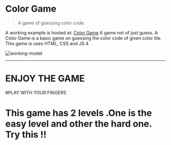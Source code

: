 # Color Game

> A game of guessing color code.

A working example is hosted at: [Color Game](https://hack-over-flow-assignment1.vercel.app/)
A game not of just guess.
A Color Game is a basic game on guessing the color code of given color tile. This game is uses HTML, CSS and JS.4

![working-model](./ezgif.com-gif-maker.gif)

---
# ENJOY THE GAME
#PLAY WITH YOUR FINGERS


This game has 2 levels .One is the easy level and other the hard one. Try this !!
=======



